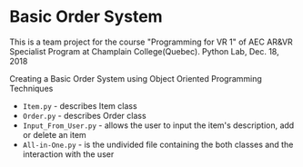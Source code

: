# Basic Order System #
This is a team project for the course "Programming for VR 1" of AEC AR&VR Specialist Program at Champlain College(Quebec).
Python Lab, Dec. 18, 2018

Creating a Basic Order System using Object Oriented Programming Techniques

- `Item.py` - describes Item class
- `Order.py` - describes Order class
- `Input_From_User.py` - allows the user to input the item's description, add or delete an item
- `All-in-One.py` - is the undivided file containing the both classes and the interaction with the user


